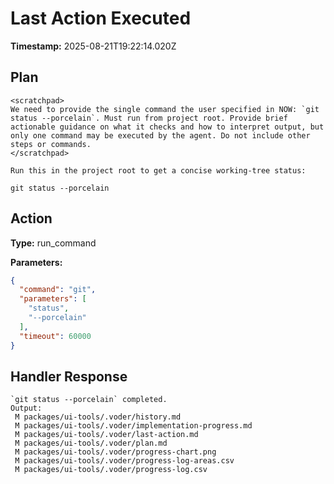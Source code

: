 # Last Action Executed

**Timestamp:** 2025-08-21T19:22:14.020Z

## Plan

```
<scratchpad>
We need to provide the single command the user specified in NOW: `git status --porcelain`. Must run from project root. Provide brief actionable guidance on what it checks and how to interpret output, but only one command may be executed by the agent. Do not include other steps or commands.
</scratchpad>

Run this in the project root to get a concise working-tree status:

git status --porcelain
```

## Action

**Type:** run_command

**Parameters:**
```json
{
  "command": "git",
  "parameters": [
    "status",
    "--porcelain"
  ],
  "timeout": 60000
}
```

## Handler Response

```
`git status --porcelain` completed.
Output:
 M packages/ui-tools/.voder/history.md
 M packages/ui-tools/.voder/implementation-progress.md
 M packages/ui-tools/.voder/last-action.md
 M packages/ui-tools/.voder/plan.md
 M packages/ui-tools/.voder/progress-chart.png
 M packages/ui-tools/.voder/progress-log-areas.csv
 M packages/ui-tools/.voder/progress-log.csv

```
